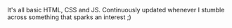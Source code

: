 It's all basic HTML, CSS and JS. Continuously updated whenever I stumble across something that sparks an interest ;)
